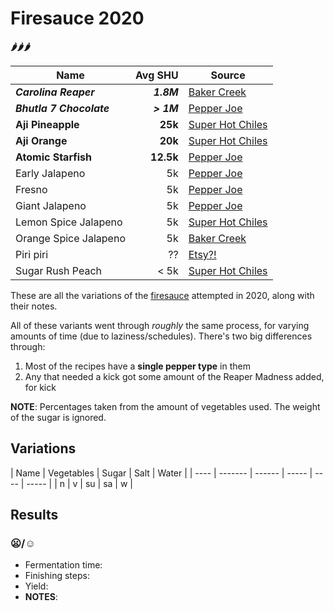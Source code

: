 # Firesauce 2020

**🌶🌶🌶**

| Name                     |    Avg SHU | Source |
| ------------------------ | ---------: | ------ |
| ***Carolina Reaper***    | ***1.8M*** | [Baker Creek](https://www.rareseeds.com/store/vegetables/peppers/hot/carolina-reaper-hot-pepper)
| ***Bhutla 7 Chocolate*** | ***> 1M*** | [Pepper Joe](https://pepperjoe.com/products/bhutlah-bubblegum-7-pot-chocolate-seeds)
| **Aji Pineapple**        |    **25k** | [Super Hot Chiles](https://www.superhotchiles.com/product/aji-pineapple-hot-pepper-seeds/)
| **Aji Orange**           |    **20k** | [Super Hot Chiles](https://www.superhotchiles.com/product/aji-ecuador-orange-pepper-seeds/)
| **Atomic Starfish**      |  **12.5k** | [Pepper Joe](https://pepperjoe.com/products/atomic-starfish)
| Early Jalapeno           |         5k | [Pepper Joe](https://pepperjoe.com/collections/jalapeno-seeds/products/jalapeno-pepper-early)
| Fresno                   |         5k | [Pepper Joe](https://pepperjoe.com/collections/jalapeno-seeds/products/fresno-pepper)
| Giant Jalapeno           |         5k | [Pepper Joe](https://pepperjoe.com/collections/jalapeno-seeds/products/giant-jalapeno)
| Lemon Spice Jalapeno     |         5k | [Super Hot Chiles](https://www.superhotchiles.com/product/lemon-spice-giant-pepper-10-seeds/)
| Orange Spice Jalapeno    |         5k | [Baker Creek](https://www.rareseeds.com/store/vegetables/new-items-2019/orange-spice-jalape-o)
| Piri piri                |         ?? | [Etsy?!](https://www.etsy.com/listing/209067134/piri-piri-african-birds-eye-pepper-seeds)
| Sugar Rush Peach         |       < 5k | [Super Hot Chiles](https://www.superhotchiles.com/product/sugar-rush-peach-pepper-seeds/)

These are all the variations of the [firesauce](recipes/firesauce.md) attempted in 2020, along with their notes.

All of these variants went through _roughly_ the same process, for varying amounts of time (due to laziness/schedules).
There's two big differences through:
  1. Most of the recipes have a **single pepper type** in them
  2. Any that needed a kick got some amount of the Reaper Madness added, for kick

**NOTE**: Percentages taken from the amount of vegetables used. The weight of the sugar is ignored.

## Variations
| Name | Vegetables | Sugar | Salt | Water |
| ---- | ------- | ------ | ----- | ---- | ----- |
| n | v | su | sa | w |

## Results
### <Name> :frowning:/:relaxed:
- Fermentation time:
- Finishing steps:
- Yield:
- **NOTES**:
